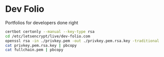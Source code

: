 # Dev Folio

Portfolios for developers done right

```bash
certbot certonly --manual --key-type rsa
cd /etc/letsencrypt/live/dev-folio.com
openssl rsa -in ./privkey.pem -out ./privkey.pem.rsa.key -traditional
cat privkey.pem.rsa.key | pbcopy
cat fullchain.pem | pbcopy
```
